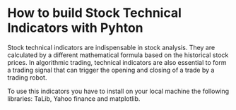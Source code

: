 # How to build Stock Technical Indicators with Pyhton

Stock technical indicators are indispensable in stock analysis. They are calculated by a different mathematical formula based on the historical stock prices. In algorithmic trading, technical indicators are also essential to form a trading signal that can trigger the opening and closing of a trade by a trading robot.

To use this indicators you have to install on your local machine the following libraries: TaLib, Yahoo finance and matplotlib.

